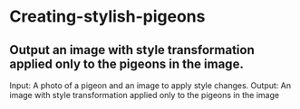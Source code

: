 # Creating-stylish-pigeons
<h2>Output an image with style transformation applied only to the pigeons in the image.</h2>
Input: A photo of a pigeon and an image to apply style changes.
Output: An image with style transformation applied only to the pigeons in the image
